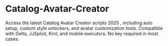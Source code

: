 # Catalog-Avatar-Creator
Access the latest Catalog Avatar Creator scripts 2025 , including auto setup, custom style unlockers, and avatar customization tools. Compatible with Delta, JJSploit, Krnl, and mobile executors. No key required in most cases.
